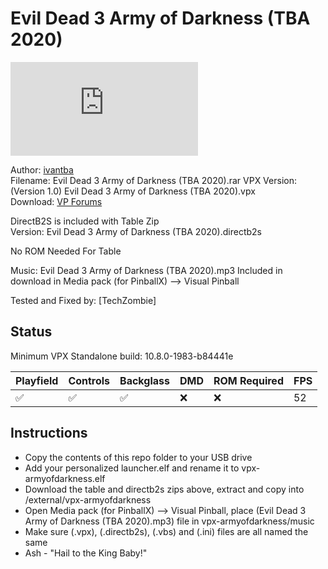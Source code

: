 # Evil Dead 3 Army of Darkness (TBA 2020)

![Table Preview](https://www.vpforums.org/index.php?app=downloads&module=display&section=screenshot&record=74122&id=14777&full=1)

Author: [ivantba](https://www.vpforums.org/index.php?showuser=123858)  
Filename:  Evil Dead 3 Army of Darkness (TBA 2020).rar 
VPX Version: (Version 1.0) Evil Dead 3 Army of Darkness (TBA 2020).vpx  
Download: [VP Forums](https://www.vpforums.org/index.php?app=downloads&showfile=14777)

DirectB2S is included with Table Zip  
Version: Evil Dead 3 Army of Darkness (TBA 2020).directb2s

No ROM Needed For Table
  
Music: Evil Dead 3 Army of Darkness (TBA 2020).mp3
Included in download in Media pack (for PinballX) --> Visual Pinball

Tested and Fixed by:
[TechZombie]

## Status 

Minimum VPX Standalone build: 10.8.0-1983-b84441e

| Playfield | Controls | Backglass | DMD | ROM Required | FPS | 
|-----------|----------|-----------|-----|--------------|-----|
| :white_check_mark: | :white_check_mark: | :white_check_mark: | :x: | :x: | 52 |

## Instructions

- Copy the contents of this repo folder to your USB drive
- Add your personalized launcher.elf and rename it to vpx-armyofdarkness.elf
- Download the table and directb2s zips above, extract and copy into /external/vpx-armyofdarkness
- Open Media pack (for PinballX) --> Visual Pinball, place (Evil Dead 3 Army of Darkness (TBA 2020).mp3) file in vpx-armyofdarkness/music
- Make sure (.vpx), (.directb2s), (.vbs) and (.ini) files are all named the same
- Ash - "Hail to the King Baby!"
